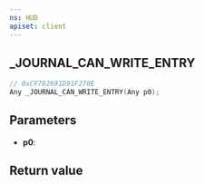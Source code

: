 ```yaml
---
ns: HUD
apiset: client
---
```

## _JOURNAL_CAN_WRITE_ENTRY

```c
// 0xCF782691D91F270E
Any _JOURNAL_CAN_WRITE_ENTRY(Any p0);
```


## Parameters
* **p0**:

## Return value

